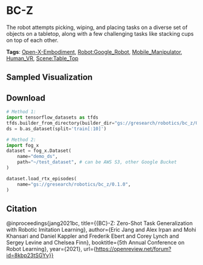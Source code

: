 # BC-Z

The robot attempts picking, wiping, and placing tasks on a diverse set of objects on a tabletop, along with a few challenging tasks like stacking cups on top of each other.

**Tags**: [Open-X-Embodiment](oed-playground/tree/master/pages/tags/Open-X-Embodiment.md), [Robot:Google_Robot](oed-playground/tree/master/pages/tags/Robot:Google_Robot.md), [Mobile_Manipulator](oed-playground/tree/master/pages/tags/Mobile_Manipulator.md), [Human_VR](oed-playground/tree/master/pages/tags/Human_VR.md), [Scene:Table_Top](oed-playground/tree/master/pages/tags/Scene:Table_Top.md)

## Sampled Visualization



## Download


```python
# Method 1: 
import tensorflow_datasets as tfds
tfds.builder_from_directory(builder_dir="gs://gresearch/robotics/bc_z/0.1.0")
ds = b.as_dataset(split='train[:10]')

# Method 2:
import fog_x
dataset = fog_x.Dataset(
    name="demo_ds",
    path="~/test_dataset", # can be AWS S3, other Google Bucket
)  

dataset.load_rtx_episodes(
    name="gs://gresearch/robotics/bc_z/0.1.0",
)
```


## Citation

@inproceedings{jang2021bc,
title={{BC}-Z: Zero-Shot Task Generalization with Robotic Imitation Learning},
author={Eric Jang and Alex Irpan and Mohi Khansari and Daniel Kappler and Frederik Ebert and Corey Lynch and Sergey Levine and Chelsea Finn},
booktitle={5th Annual Conference on Robot Learning},
year={2021},
url={https://openreview.net/forum?id=8kbp23tSGYv}}